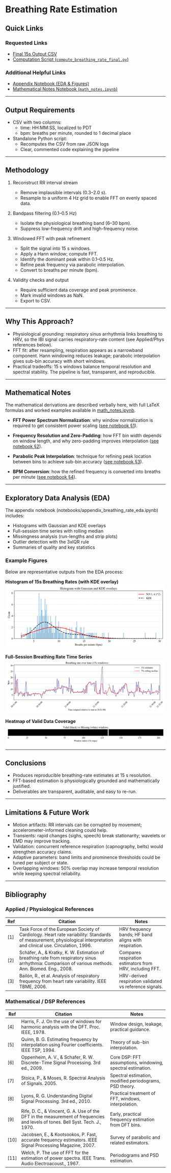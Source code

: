 # Breathing Rate Estimation

## Quick Links

### Requested Links

- [Final 15s Output CSV](./output/breathing_rate_15s_final.csv)
- [Computation Script (`compute_breathing_rate_final.py`)](./src/compute_breathing_rate_final.py)

### Additional Helpful Links

- [Appendix Notebook (EDA & Figures)](./notebooks/appendix_breathing_rate_eda.ipynb)
- [Mathematical Notes Notebook (`math_notes.ipynb`)](./notebooks/math_notes.ipynb)

---

## Output Requirements

- CSV with two columns:
  - time: HH:MM:SS, localized to PDT
  - bpm: breaths per minute, rounded to 1 decimal place
- Standalone Python script:
  - Recomputes the CSV from raw JSON logs
  - Clear, commented code explaining the pipeline

---

## Methodology

1) Reconstruct RR interval stream
   - Remove implausible intervals (0.3–2.0 s).
   - Resample to a uniform 4 Hz grid to enable FFT on evenly spaced data.

2) Bandpass filtering (0.1–0.5 Hz)
   - Isolate the physiological breathing band (6–30 bpm).
   - Suppress low-frequency drift and high-frequency noise.

3) Windowed FFT with peak refinement
   - Split the signal into 15 s windows.
   - Apply a Hann window; compute FFT.
   - Identify the dominant peak within 0.1–0.5 Hz.
   - Refine peak frequency via parabolic interpolation.
   - Convert to breaths per minute (bpm).

4) Validity checks and output
   - Require sufficient data coverage and peak prominence.
   - Mark invalid windows as NaN.
   - Export to CSV.

---

## Why This Approach?

- Physiological grounding: respiratory sinus arrhythmia links breathing to HRV, so the IBI signal carries respiratory-rate content (see Applied/Phys references below).
- FFT fit: after resampling, respiration appears as a narrowband component. Hann windowing reduces leakage; parabolic interpolation gives sub-bin accuracy with short windows.
- Practical tradeoffs: 15 s windows balance temporal resolution and spectral stability. The pipeline is fast, transparent, and reproducible.

---

## Mathematical Notes

The mathematical derivations are described verbally here, with full LaTeX formulas
and worked examples available in [math_notes.ipynb](./notebooks/math_notes.ipynb).

- **FFT Power Spectrum Normalization**: why window normalization is required to get
  consistent power scaling ([see notebook §1](https://nbviewer.org/github/Beyond-InFinnity/EEGBioSignalPythonScript/blob/main/notebooks/math_notes.ipynb#1-fft-power-spectrum-with-window-normalization)).

- **Frequency Resolution and Zero-Padding**:  how FFT bin width depends on window length,
  and why zero-padding improves interpolation ([see notebook §2](https://nbviewer.org/github/Beyond-InFinnity/EEGBioSignalPythonScript/blob/main/notebooks/math_notes.ipynb#2-frequency-resolution-and-zero-padding)).

- **Parabolic Peak Interpolation**: technique for refining peak location between bins
  to achieve sub-bin accuracy ([see notebook §3](https://nbviewer.org/github/Beyond-InFinnity/EEGBioSignalPythonScript/blob/main/notebooks/math_notes.ipynb#3-parabolic-peak-interpolation)).

- **BPM Conversion**: how the refined frequency is converted into breaths per minute
  ([see notebook §4](https://nbviewer.org/github/Beyond-InFinnity/EEGBioSignalPythonScript/blob/main/notebooks/math_notes.ipynb#4-why-fft-is-effective-for-bpm-estimation)).


---

## Exploratory Data Analysis (EDA)

The appendix notebook (notebooks/appendix_breathing_rate_eda.ipynb) includes:
- Histograms with Gaussian and KDE overlays
- Full-session time series with rolling median
- Missingness analysis (run-lengths and strip plots)
- Outlier detection with the 3xIQR rule
- Summaries of quality and key statistics

### Example Figures

Below are representative outputs from the EDA process:

**Histogram of 15s Breathing Rates (with KDE overlay)**  
![Histogram with KDE overlay](./output/figs/br15_hist_overlays.png)

**Full-Session Breathing Rate Time Series**  
![Full-session breathing rate timeseries](./output/figs/br15_timeseries_full.png)

**Heatmap of Valid Data Coverage**  
![Heatmap of valid data coverage](./output/figs/br15_valid_heat.png)

---

## Conclusions

- Produces reproducible breathing-rate estimates at 15 s resolution.
- FFT-based estimation is physiologically grounded and mathematically justified.
- Deliverables are transparent, auditable, and easy to re-run.

---

## Limitations & Future Work

- Motion artifacts: RR intervals can be corrupted by movement; accelerometer-informed cleaning could help.
- Transients: rapid changes (sighs, speech) break stationarity; wavelets or EMD may improve tracking.
- Validation: concurrent reference respiration (capnography, belts) would strengthen accuracy claims.
- Adaptive parameters: band limits and prominence thresholds could be tuned per subject or state.
- Overlapping windows: 50% overlap may increase temporal resolution while keeping spectral reliability.

---

## Bibliography

### Applied / Physiological References
| Ref | Citation | Notes |
|-----|----------|-------|
| [1] | Task Force of the European Society of Cardiology. Heart rate variability: Standards of measurement, physiological interpretation and clinical use. Circulation, 1996. | HRV frequency bands; HF band aligns with respiration. |
| [2] | Schäfer, A., & Kratky, K. W. Estimation of breathing rate from respiratory sinus arrhythmia: Comparison of various methods. Ann. Biomed. Eng., 2008. | Compares respiration estimators from HRV, including FFT. |
| [3] | Bailón, R., et al. Analysis of respiratory frequency from heart rate variability. IEEE TBME, 2006. | HRV-derived respiration validated vs reference signals. |

### Mathematical / DSP References
| Ref | Citation | Notes |
|-----|----------|-------|
| [4] | Harris, F. J. On the use of windows for harmonic analysis with the DFT. Proc. IEEE, 1978. | Window design, leakage, practical guidance. |
| [5] | Quinn, B. G. Estimating frequency by interpolation using Fourier coefficients. IEEE TSP, 1994. | Theory of sub-bin interpolation. |
| [6] | Oppenheim, A. V., & Schafer, R. W. Discrete-Time Signal Processing. 3rd ed., 2009. | Core DSP: FFT assumptions, windowing, spectral estimation. |
| [7] | Stoica, P., & Moses, R. Spectral Analysis of Signals. 2005. | Spectral estimation, modified periodograms, PSD theory. |
| [8] | Lyons, R. G. Understanding Digital Signal Processing. 3rd ed., 2010. | Practical treatment of FFT, windows, interpolation. |
| [9] | Rife, D. C., & Vincent, G. A. Use of the DFT in the measurement of frequencies and levels of tones. Bell Syst. Tech. J., 1970. | Early, practical frequency estimation from DFT bins. |
| [10] | Jacobsen, E., & Kootsookos, P. Fast, accurate frequency estimators. IEEE Signal Processing Magazine, 2007. | Survey of parabolic and related estimators. |
| [11] | Welch, P. The use of FFT for the estimation of power spectra. IEEE Trans. Audio Electroacoust., 1967. | Periodograms and PSD estimation. |
